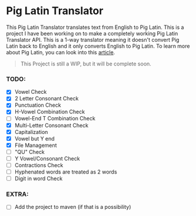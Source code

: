 # Pig Latin Translator
This Pig Latin Translator translates text from English to Pig Latin. This is a project I have been working on to make a completely working Pig Latin Translator API. This is a 1-way translator meaning it doesn't convert Pig Latin back to English and it only converts English to Pig Latin. To learn more about Pig Latin, you can look into this [article](https://www.tomedes.com/translator-hub/pig-latin).

> This Project is still a WIP, but it will be complete soon.

### TODO:
- [X] Vowel Check
- [X] 2 Letter Consonant Check
- [X] Punctuation Check
- [X] H-Vowel Combination Check
- [ ] Vowel-End T Combination Check
- [X] Multi-Letter Consonant Check
- [X] Capitalization
- [X] Vowel but Y end
- [X] File Management
- [ ] "QU" Check
- [ ] Y Vowel/Consonant Check
- [ ] Contractions Check
- [ ] Hyphenated words are treated as 2 words
- [ ] Digit in word Check

### EXTRA:
- [ ] Add the project to maven (if that is a possibility)
